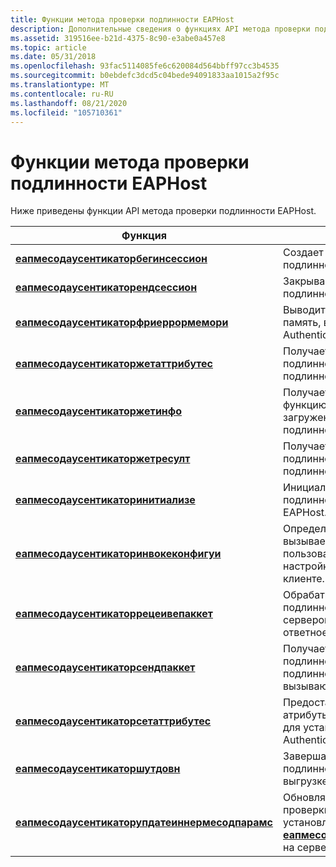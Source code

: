 ```yaml
---
title: Функции метода проверки подлинности EAPHost
description: Дополнительные сведения о функциях API метода проверки подлинности EAPHost, таких как Еапмесодаусентикаторфриеррормемори.
ms.assetid: 319516ee-b21d-4375-8c90-e3abe0a457e8
ms.topic: article
ms.date: 05/31/2018
ms.openlocfilehash: 93fac5114085fe6c620084d564bbff97cc3b4535
ms.sourcegitcommit: b0ebdefc3dcd5c04bede94091833aa1015a2f95c
ms.translationtype: MT
ms.contentlocale: ru-RU
ms.lasthandoff: 08/21/2020
ms.locfileid: "105710361"
---
```

# <a name="eaphost-authenticator-method-functions"></a>Функции метода проверки подлинности EAPHost

Ниже приведены функции API метода проверки подлинности EAPHost.



| Функция                                                                                               | Описание                                                                                                                                                                                 |
|--------------------------------------------------------------------------------------------------------|---------------------------------------------------------------------------------------------------------------------------------------------------------------------------------------------|
| [**еапмесодаусентикаторбегинсессион**](/previous-versions/windows/desktop/api/eapmethodauthenticatorapis/nf-eapmethodauthenticatorapis-eapmethodauthenticatorbeginsession)                       | Создает новый сеанс проверки подлинности EAP на сервере EAPHost.                                                                                                                             |
| [**еапмесодаусентикаторендсессион**](/previous-versions/windows/desktop/api/eapmethodauthenticatorapis/nf-eapmethodauthenticatorapis-eapmethodauthenticatorendsession)                           | Закрывает сеанс проверки подлинности EAP на сервере EAPHost.                                                                                                                                 |
| [**еапмесодаусентикаторфриеррормемори**](/previous-versions/windows/desktop/api/eapmethodauthenticatorapis/nf-eapmethodauthenticatorapis-eapmethodauthenticatorfreeerrormemory)                 | Выводит выделенную для ошибки память, выданную методом EAP Authenticator.                                                                                                                   |
| [**еапмесодаусентикаторжетаттрибутес**](/previous-versions/windows/desktop/api/eapmethodauthenticatorapis/nf-eapmethodauthenticatorapis-eapmethodauthenticatorgetattributes)                     | Получает массив атрибутов проверки подлинности EAP из метода проверки подлинности EAP.                                                                                                        |
| [**еапмесодаусентикаторжетинфо**](/previous-versions/windows/desktop/api/eapmethodauthenticatorapis/nf-eapmethodauthenticatorapis-eapmethodauthenticatorgetinfo)                                 | Получает набор указателей на функцию для реализации загруженного метода проверки подлинности EAP.                                                                                            |
| [**еапмесодаусентикаторжетресулт**](/previous-versions/windows/desktop/api/eapmethodauthenticatorapis/nf-eapmethodauthenticatorapis-eapmethodauthenticatorgetresult)                             | Получает результат проверки подлинности из метода проверки подлинности EAP.                                                                                                                        |
| [**еапмесодаусентикаторинитиализе**](/previous-versions/windows/desktop/api/eapmethodauthenticatorapis/nf-eapmethodauthenticatorapis-eapmethodauthenticatorinitialize)                           | Инициализирует метод проверки подлинности EAP для сервера EAPHost.                                                                                                                             |
| [**еапмесодаусентикаторинвокеконфигуи**](/previous-versions/windows/desktop/api/eapmethodauthenticatorapis/nf-eapmethodauthenticatorapis-eapmethodauthenticatorinvokeconfigui)                   | Определяет функцию, которая вызывает диалоговое окно пользовательского интерфейса настройки соединения метода EAP на клиенте.                                                                           |
| [**еапмесодаусентикаторрецеивепаккет**](/previous-versions/windows/desktop/api/eapmethodauthenticatorapis/nf-eapmethodauthenticatorapis-eapmethodauthenticatorreceivepacket)                     | Обрабатывает пакет проверки подлинности EAP, полученный сервером EAPHost, и возвращает ответное действие.                                                                                        |
| [**еапмесодаусентикаторсендпаккет**](/previous-versions/windows/desktop/api/eapmethodauthenticatorapis/nf-eapmethodauthenticatorapis-eapmethodauthenticatorsendpacket)                           | Получает пакет проверки подлинности от метода проверки подлинности EAP для отправки на вызывающий объект.                                                                                               |
| [**еапмесодаусентикаторсетаттрибутес**](/previous-versions/windows/desktop/api/eapmethodauthenticatorapis/nf-eapmethodauthenticatorapis-eapmethodauthenticatorsetattributes)                     | Предоставляет обновленные атрибуты проверки подлинности EAP для установки в методе EAP Authenticator.                                                                                                      |
| [**еапмесодаусентикаторшутдовн**](/previous-versions/windows/desktop/api/eapmethodauthenticatorapis/nf-eapmethodauthenticatorapis-eapmethodauthenticatorshutdown)                               | Завершает работу метода проверки подлинности EAP и готовится к выгрузке с сервера EAPHost.                                                                                                  |
| [**еапмесодаусентикаторупдатеиннермесодпарамс**](/previous-versions/windows/desktop/api/eapmethodauthenticatorapis/nf-eapmethodauthenticatorapis-eapmethodauthenticatorupdateinnermethodparams) | Обновляет параметры сеанса проверки подлинности EAP, ранее установленные с помощью вызова [**еапмесодаусентикаторбегинсессион**](/previous-versions/windows/desktop/api/eapmethodauthenticatorapis/nf-eapmethodauthenticatorapis-eapmethodauthenticatorbeginsession) на сервере EAPHost. |



 

 

 




